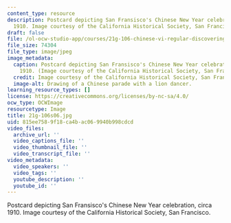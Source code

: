 ```yaml
---
content_type: resource
description: Postcard depicting San Fransisco's Chinese New Year celebration, circa
  1910. Image courtesy of the California Historical Society, San Francisco.
draft: false
file: /ol-ocw-studio-app/courses/21g-106-chinese-vi-regular-discovering-chinese-cultures-and-societies-spring-2003/815ee7589f18ca4bac069940b998cdcd_21g-106s06.jpg
file_size: 74304
file_type: image/jpeg
image_metadata:
  caption: Postcard depicting San Fransisco's Chinese New Year celebration, circa
    1910. (Image courtesy of the California Historical Society, San Francisco.)
  credit: Image courtesy of the California Historical Society, San Francisco.
  image-alt: Drawing of a Chinese parade with a lion dancer.
learning_resource_types: []
license: https://creativecommons.org/licenses/by-nc-sa/4.0/
ocw_type: OCWImage
resourcetype: Image
title: 21g-106s06.jpg
uid: 815ee758-9f18-ca4b-ac06-9940b998cdcd
video_files:
  archive_url: ''
  video_captions_file: ''
  video_thumbnail_file: ''
  video_transcript_file: ''
video_metadata:
  video_speakers: ''
  video_tags: ''
  youtube_description: ''
  youtube_id: ''
---
```

Postcard depicting San Fransisco's Chinese New Year celebration, circa 1910. Image courtesy of the California Historical Society, San Francisco.